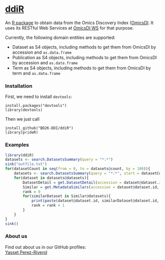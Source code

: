 [ddiR](https://github.com/BD2K-DDI/ddiR)
======

An [R package](https://github.com/BD2K-DDI/ddiR) to obtain data from the Omics Discovery Index ([OmicsDI](http://wwwdev.ebi.ac.uk/Tools/ddi/). It uses its RESTful Web Services at [OmicsDI WS](http://wwwdev.ebi.ac.uk/Tools/ddi/ws/) for that purpose.  

Currently, the following domain entities are supported:  

* Dataset as S4 objects, including methods to get them from OmicsDI by accession and `as.data.frame`  
* Publication as S4 objects, including methods to get them from OmicsDI by accession and `as.data.frame`  
* Term as S4 objects, including methods to get them from OmicsDI by term and `as.data.frame`  

### Installation  

First, we need to install `devtools`:  

    install.packages("devtools")
    library(devtools)
   
Then we just call  

    install_github("BD2K-DDI/ddiR")
    library(prideR)
### Examples     

```R
library(ddiR)
datasets <- search.DatasetsSummary(query = "*:*")
sink("outfile.txt")
for(datasetCount in seq(from = 0, to = datasets@count, by = 100)){
    datasets <- search.DatasetsSummary(query = "*:*", start = datasetCount, size = 100)
    for(dataset in datasets@datasets){
        DatasetDetail = get.DatasetDetail(accession = dataset@dataset.id, database = dataset@database)
        Similar = get.MetadataSimilars(accession = dataset@dataset.id, database = dataset@database)
        rank = 0
        for(similarDataset in Similar@datasets){
            print(paste(dataset@dataset.id, similarDataset@dataset.id, similarDataset@score, dataset@omics.type, rank))
            rank = rank + 1
        }
    }
}
sink()
```

### About us   

Find out about us in our GitHub profiles:  
[Yasset Perez-Riverol](https://github.com/ypriverol)  


